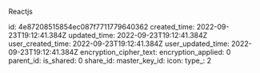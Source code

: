 Reactjs

id: 4e87208515854ec087f7711779640362
created_time: 2022-09-23T19:12:41.384Z
updated_time: 2022-09-23T19:12:41.384Z
user_created_time: 2022-09-23T19:12:41.384Z
user_updated_time: 2022-09-23T19:12:41.384Z
encryption_cipher_text: 
encryption_applied: 0
parent_id: 
is_shared: 0
share_id: 
master_key_id: 
icon: 
type_: 2